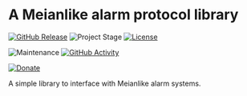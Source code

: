 # A Meianlike alarm protocol library

[![GitHub Release][releases-shield]][releases]
![Project Stage][project-stage-shield]
[![License][license-shield]](LICENSE.md)

![Maintenance][maintenance-shield]
[![GitHub Activity][commits-shield]][commits]

[![Donate](https://img.shields.io/badge/donate-BuyMeCoffee-yellow.svg)](https://www.buymeacoffee.com/bigmoby)

A simple library to interface with Meianlike alarm systems.


[releases-shield]: https://img.shields.io/github/release/bigmoby/pymeianlike.svg
[releases]: https://github.com/bigmoby/pymeianlike/releases
[project-stage-shield]: https://img.shields.io/badge/project%20stage-development-yellowgreen.svg
[license-shield]: https://img.shields.io/github/license/bigmoby/pymeianlike
[maintenance-shield]: https://img.shields.io/maintenance/yes/2022.svg
[commits-shield]: https://img.shields.io/github/commit-activity/y/bigmoby/pymeianlike.svg
[commits]: https://img.shields.io/github/commits/bigmoby/pymeianlike